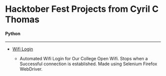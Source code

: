 
# Hacktober Fest Projects from Cyril C Thomas

#### Python

___

- [Wifi Login](https://github.com/React-MBC/React-Hacktober-Fest-2022/tree/main/Hack%20Here/Cyril%20C%20Thomas/wifi_login.py)
    
    - Automated Wifi Login for Our College Open Wifi. Stops when a Successful connection is established. Made using Selenium Firefox WebDriver.